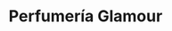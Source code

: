 ---
title: "Perfumería Glamour"
url: /ciudad-autonoma-de-buenos-aires/perfumeria-glamour/
shop: Parfümerie
---